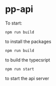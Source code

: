 # pp-api

To start:

```
npm run build
```
to install the packages

```
npm run build
```
to build the typecsript

```
npm run start
```
to start the api server
